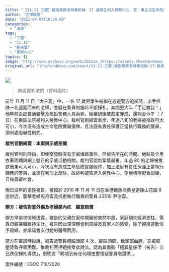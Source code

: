 ```yaml
---
title: "【11.11 三罷】被指推跌老婦兼拒捕　17 歲男生判入勞教中心　官：事主沒生命危險屬僥倖"
author: "立場報道"
date: "2021-04-07T18:36:00"
categories:
  - "法庭"
tags:
  - "三罷"
  - "11.11"
  - "劉綺雲"
  - "更新中心"
topics: []
image: "http://web.archive.org/web/2021im_/https://assets.thestandnews.com/media/photos/02_TzfRs_SIiYpxj.png"
original_url: "thestandnews.com/court/11-11-三罷-被指推跌老婦兼拒捕-17-歲男生判入勞教中心-官-事主沒生命危險屬僥倖"
---
```

![](http://web.archive.org/web/2021im_/https://assets.thestandnews.com/media/photos/02_TzfRs_SIiYpxj.png)
> 東區裁判法院（資料圖片）

前年 11 月 11 日「大三罷」中，一名 17 歲男學生被指在逃避警方追捕時，出手推跌一名迎面而來的老婦，並疑在警員制服時不斷掙扎，其間更大叫「手足救我！」他早前否認普通襲擊及抗拒警務人員兩罪，經審訊後被裁定罪成，還押至今午（ 7 日）在東區法院被判入勞教中心。裁判官劉綺雲表示，年過八旬的老婦被推跌可大可小，今次沒有造成生命危險實屬僥倖，且法庭有責任保護正當執行職務的警員，須判處阻嚇性刑罰。

**裁判官劉綺雲：本案與示威相關**

裁判官判刑時指，即使案發時沒有示威堵路事件，但被告所在的時間、地點及全黑衣著明顯與網上號召的示威活動相關。裁判官認為案情嚴重，年過 80 的老婦被推跌後果可大可小，今次沒有造成生命危險實屬僥倖，加上法庭有責任保護正當執行職務的警員，並須在判刑上反映，故終判被告進入勞教中心，望他積極配合訓練，日後貢獻社會。

現已成年的梁姓被告，被控於 2019 年 11 月 11 日在香港鰂魚涌英皇道康山花園 8 座附近，襲擊老婦周月雲及抗拒執行職責的警員 23510 尹浩雲。

**辯方：被告對意外傷及老婦感內疚　願意賠償**

辯方早前求情時透露，被告的父親在案件開審前突然中風，家庭頓失經濟支柱，需靠母親兼職維持生計。被告因此深深體會到周婦及其家人的感受，除了親撰道歉信予周婦，亦承諾會支付她的醫療費用。

辯方在審訊時投訴，被告遭警員棍毆頭部 4 次、腳踩頭部，致頭部血腫，又被膝壓背致呼吸困難。惟裁判官拒絕接受此說法，認為其傷勢「極其量係佢（被告）自己跌倒掙扎導致」，更明言「睇唔到有任何理由要懷疑警員嘅證供」。

案件編號：ESCC 716/2020